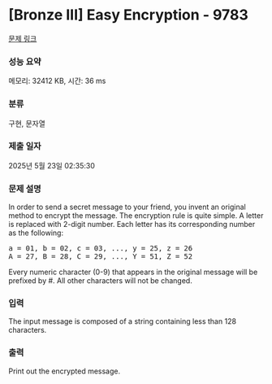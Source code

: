 # [Bronze III] Easy Encryption - 9783 

[문제 링크](https://www.acmicpc.net/problem/9783) 

### 성능 요약

메모리: 32412 KB, 시간: 36 ms

### 분류

구현, 문자열

### 제출 일자

2025년 5월 23일 02:35:30

### 문제 설명

<p>In order to send a secret message to your friend, you invent an original method to encrypt the message. The encryption rule is quite simple. A letter is replaced with 2-digit number. Each letter has its corresponding number as the following:</p>

<pre>a = 01, b = 02, c = 03, ..., y = 25, z = 26
A = 27, B = 28, C = 29, ..., Y = 51, Z = 52</pre>

<p>Every numeric character (0-9) that appears in the original message will be prefixed by #. All other characters will not be changed.</p>

### 입력 

 <p>The input message is composed of a string containing less than 128 characters.</p>

### 출력 

 <p>Print out the encrypted message.</p>

